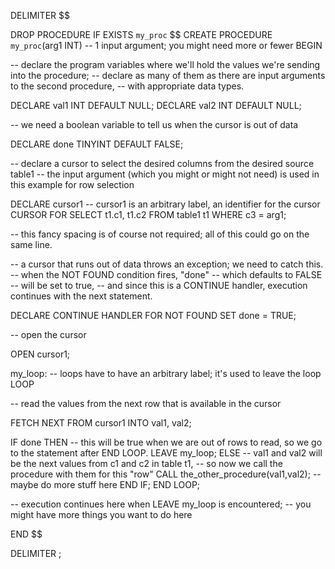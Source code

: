 DELIMITER $$

DROP PROCEDURE IF EXISTS `my_proc` $$
CREATE PROCEDURE `my_proc`(arg1 INT) -- 1 input argument; you might need more or fewer
BEGIN

-- declare the program variables where we'll hold the values we're sending into the procedure;
-- declare as many of them as there are input arguments to the second procedure,
-- with appropriate data types.

DECLARE val1 INT DEFAULT NULL;
DECLARE val2 INT DEFAULT NULL;

-- we need a boolean variable to tell us when the cursor is out of data

DECLARE done TINYINT DEFAULT FALSE;

-- declare a cursor to select the desired columns from the desired source table1
-- the input argument (which you might or might not need) is used in this example for row selection

DECLARE cursor1 -- cursor1 is an arbitrary label, an identifier for the cursor
 CURSOR FOR
 SELECT t1.c1, 
        t1.c2
   FROM table1 t1
  WHERE c3 = arg1; 

-- this fancy spacing is of course not required; all of this could go on the same line.

-- a cursor that runs out of data throws an exception; we need to catch this.
-- when the NOT FOUND condition fires, "done" -- which defaults to FALSE -- will be set to true,
-- and since this is a CONTINUE handler, execution continues with the next statement.   

DECLARE CONTINUE HANDLER FOR NOT FOUND SET done = TRUE;

-- open the cursor

OPEN cursor1;

my_loop: -- loops have to have an arbitrary label; it's used to leave the loop
LOOP

  -- read the values from the next row that is available in the cursor

  FETCH NEXT FROM cursor1 INTO val1, val2;

  IF done THEN -- this will be true when we are out of rows to read, so we go to the statement after END LOOP.
    LEAVE my_loop; 
  ELSE -- val1 and val2 will be the next values from c1 and c2 in table t1, 
       -- so now we call the procedure with them for this "row"
    CALL the_other_procedure(val1,val2);
    -- maybe do more stuff here
  END IF;
END LOOP;

-- execution continues here when LEAVE my_loop is encountered;
-- you might have more things you want to do here

END $$

DELIMITER ;
